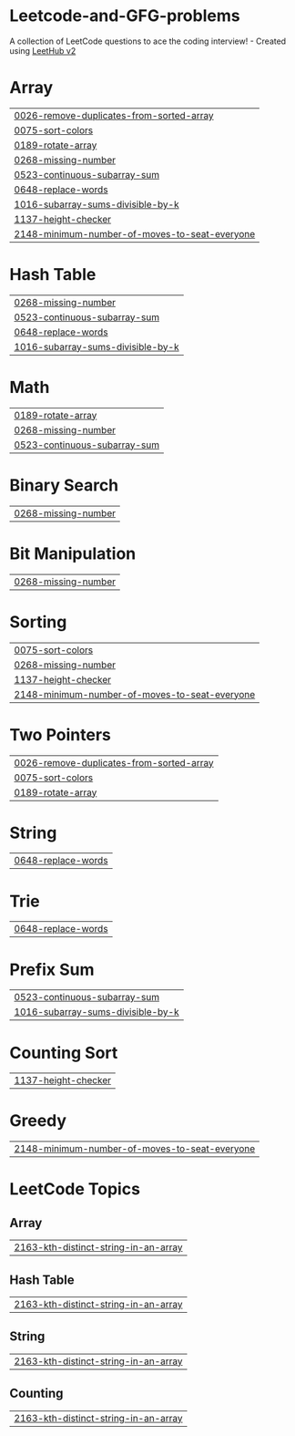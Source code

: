 # Leetcode-and-GFG-problems
A collection of LeetCode questions to ace the coding interview! - Created using [LeetHub v2](https://github.com/arunbhardwaj/LeetHub-2.0)


# Array
|  |
| ------- |
| [0026-remove-duplicates-from-sorted-array](https://github.com/BSirichandana/Leetcode-and-GFG-problems/tree/master/0026-remove-duplicates-from-sorted-array) |
| [0075-sort-colors](https://github.com/BSirichandana/Leetcode-and-GFG-problems/tree/master/0075-sort-colors) |
| [0189-rotate-array](https://github.com/BSirichandana/Leetcode-and-GFG-problems/tree/master/0189-rotate-array) |
| [0268-missing-number](https://github.com/BSirichandana/Leetcode-and-GFG-problems/tree/master/0268-missing-number) |
| [0523-continuous-subarray-sum](https://github.com/BSirichandana/Leetcode-and-GFG-problems/tree/master/0523-continuous-subarray-sum) |
| [0648-replace-words](https://github.com/BSirichandana/Leetcode-and-GFG-problems/tree/master/0648-replace-words) |
| [1016-subarray-sums-divisible-by-k](https://github.com/BSirichandana/Leetcode-and-GFG-problems/tree/master/1016-subarray-sums-divisible-by-k) |
| [1137-height-checker](https://github.com/BSirichandana/Leetcode-and-GFG-problems/tree/master/1137-height-checker) |
| [2148-minimum-number-of-moves-to-seat-everyone](https://github.com/BSirichandana/Leetcode-and-GFG-problems/tree/master/2148-minimum-number-of-moves-to-seat-everyone) |
# Hash Table
|  |
| ------- |
| [0268-missing-number](https://github.com/BSirichandana/Leetcode-and-GFG-problems/tree/master/0268-missing-number) |
| [0523-continuous-subarray-sum](https://github.com/BSirichandana/Leetcode-and-GFG-problems/tree/master/0523-continuous-subarray-sum) |
| [0648-replace-words](https://github.com/BSirichandana/Leetcode-and-GFG-problems/tree/master/0648-replace-words) |
| [1016-subarray-sums-divisible-by-k](https://github.com/BSirichandana/Leetcode-and-GFG-problems/tree/master/1016-subarray-sums-divisible-by-k) |
# Math
|  |
| ------- |
| [0189-rotate-array](https://github.com/BSirichandana/Leetcode-and-GFG-problems/tree/master/0189-rotate-array) |
| [0268-missing-number](https://github.com/BSirichandana/Leetcode-and-GFG-problems/tree/master/0268-missing-number) |
| [0523-continuous-subarray-sum](https://github.com/BSirichandana/Leetcode-and-GFG-problems/tree/master/0523-continuous-subarray-sum) |
# Binary Search
|  |
| ------- |
| [0268-missing-number](https://github.com/BSirichandana/Leetcode-and-GFG-problems/tree/master/0268-missing-number) |
# Bit Manipulation
|  |
| ------- |
| [0268-missing-number](https://github.com/BSirichandana/Leetcode-and-GFG-problems/tree/master/0268-missing-number) |
# Sorting
|  |
| ------- |
| [0075-sort-colors](https://github.com/BSirichandana/Leetcode-and-GFG-problems/tree/master/0075-sort-colors) |
| [0268-missing-number](https://github.com/BSirichandana/Leetcode-and-GFG-problems/tree/master/0268-missing-number) |
| [1137-height-checker](https://github.com/BSirichandana/Leetcode-and-GFG-problems/tree/master/1137-height-checker) |
| [2148-minimum-number-of-moves-to-seat-everyone](https://github.com/BSirichandana/Leetcode-and-GFG-problems/tree/master/2148-minimum-number-of-moves-to-seat-everyone) |
# Two Pointers
|  |
| ------- |
| [0026-remove-duplicates-from-sorted-array](https://github.com/BSirichandana/Leetcode-and-GFG-problems/tree/master/0026-remove-duplicates-from-sorted-array) |
| [0075-sort-colors](https://github.com/BSirichandana/Leetcode-and-GFG-problems/tree/master/0075-sort-colors) |
| [0189-rotate-array](https://github.com/BSirichandana/Leetcode-and-GFG-problems/tree/master/0189-rotate-array) |
# String
|  |
| ------- |
| [0648-replace-words](https://github.com/BSirichandana/Leetcode-and-GFG-problems/tree/master/0648-replace-words) |
# Trie
|  |
| ------- |
| [0648-replace-words](https://github.com/BSirichandana/Leetcode-and-GFG-problems/tree/master/0648-replace-words) |
# Prefix Sum
|  |
| ------- |
| [0523-continuous-subarray-sum](https://github.com/BSirichandana/Leetcode-and-GFG-problems/tree/master/0523-continuous-subarray-sum) |
| [1016-subarray-sums-divisible-by-k](https://github.com/BSirichandana/Leetcode-and-GFG-problems/tree/master/1016-subarray-sums-divisible-by-k) |
# Counting Sort
|  |
| ------- |
| [1137-height-checker](https://github.com/BSirichandana/Leetcode-and-GFG-problems/tree/master/1137-height-checker) |
# Greedy
|  |
| ------- |
| [2148-minimum-number-of-moves-to-seat-everyone](https://github.com/BSirichandana/Leetcode-and-GFG-problems/tree/master/2148-minimum-number-of-moves-to-seat-everyone) |
<!---LeetCode Topics Start-->
# LeetCode Topics
## Array
|  |
| ------- |
| [2163-kth-distinct-string-in-an-array](https://github.com/BSirichandana/Leetcode-and-GFG-problems/tree/master/2163-kth-distinct-string-in-an-array) |
## Hash Table
|  |
| ------- |
| [2163-kth-distinct-string-in-an-array](https://github.com/BSirichandana/Leetcode-and-GFG-problems/tree/master/2163-kth-distinct-string-in-an-array) |
## String
|  |
| ------- |
| [2163-kth-distinct-string-in-an-array](https://github.com/BSirichandana/Leetcode-and-GFG-problems/tree/master/2163-kth-distinct-string-in-an-array) |
## Counting
|  |
| ------- |
| [2163-kth-distinct-string-in-an-array](https://github.com/BSirichandana/Leetcode-and-GFG-problems/tree/master/2163-kth-distinct-string-in-an-array) |
<!---LeetCode Topics End-->